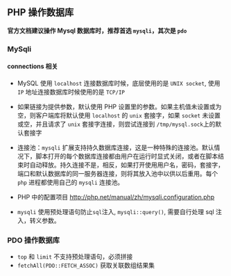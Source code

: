 ## PHP 操作数据库

__官方文档建议操作 Mysql 数据库时，推荐首选 `mysqli`，其次是 `pdo`__

### MySqli

#### connections 相关

* MySQL 使用 `localhost` 连接数据库时候，底层使用的是 `UNIX socket`, 使用 `IP` 地址连接数据库时候使用的是 `TCP/IP`

* 如果链接为提供参数，默认使用 PHP 设置里的参数。如果主机值未设置或为空，则客户端库将默认使用 `localhost` 的 `unix` 套接字，如果 `socket` 未设置或空，并且请求了 `unix` 套接字连接，则尝试连接到 `/tmp/mysql.sock`上的默认套接字
* 连接池：`mysqli` 扩展支持持久数据库连接，这是一种特殊的连接池。默认情况下，脚本打开的每个数据库连接都由用户在运行时显式关闭，或者在脚本结束时自动释放。持久连接不是，相反，如果打开使用用户名，密码，套接字，端口和默认数据库的同一服务器连接，则将其放入池中以供以后重用。每个 `php` 进程都使用自己的 `mysqli` 连接池。

* PHP 中的配置项目 http://php.net/manual/zh/mysqli.configuration.php

* `mysqli` 使用预处理语句防止`sql`注入, `mysqli::query()`, 需要自行处理 sql 注入，转义参数。

### PDO 操作数据库

* `top` 和 `limit` 不支持预处理语句，必须拼接
* `fetchAll(PDO::FETCH_ASSOC)`  获取关联数组结果集

